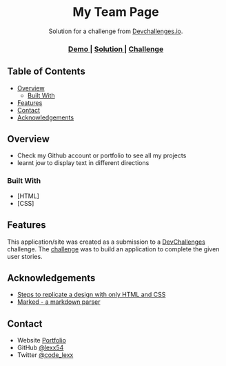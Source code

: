 <!-- Please update value in the {}  -->

<h1 align="center">My Team Page</h1>

<div align="center">
   Solution for a challenge from  <a href="http://devchallenges.io" target="_blank">Devchallenges.io</a>.
</div>

<div align="center">
  <h3>
    <a href="https://github.com/lexx54/My-team-example">
      Demo
    </a>
    <span> | </span>
    <a href="https://my-team-example.lexx54.vercel.app/">
      Solution
    </a>
    <span> | </span>
    <a href="https://devchallenges.io/challenges/hhmesazsqgKXrTkYkt0U">
      Challenge
    </a>
  </h3>
</div>

<!-- TABLE OF CONTENTS -->

## Table of Contents

- [Overview](#overview)
  - [Built With](#built-with)
- [Features](#features)
- [Contact](#contact)
- [Acknowledgements](#acknowledgements)

<!-- OVERVIEW -->

## Overview


- Check my Github account or portfolio to see all my projects
- learnt jow to display text in different directions

### Built With

<!-- This section should list any major frameworks that you built your project using. Here are a few examples.-->

- [HTML]
- [CSS]

## Features

<!-- List the features of your application or follow the template. Don't share the figma file here :) -->

This application/site was created as a submission to a [DevChallenges](https://devchallenges.io/challenges) challenge. The [challenge](https://devchallenges.io/challenges/hhmesazsqgKXrTkYkt0U) was to build an application to complete the given user stories.

## Acknowledgements

<!-- This section should list any articles or add-ons/plugins that helps you to complete the project. This is optional but it will help you in the future. For exmpale -->

- [Steps to replicate a design with only HTML and CSS](https://devchallenges-blogs.web.app/how-to-replicate-design/)
- [Marked - a markdown parser](https://github.com/chjj/marked)

## Contact

- Website [Portfolio](http://codelexx.epizy.com/)
- GitHub [@lexx54](https://github.com/lexx54)
- Twitter [@code_lexx](https://{twitter.com/your-username})
